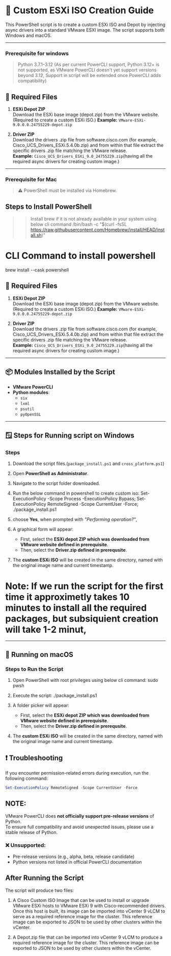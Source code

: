 
# 🔧 Custom ESXi ISO Creation Guide

This PowerShell script is to create a custom ESXi ISO and Depot by injecting async drivers into a standard VMware ESXI image. The script supports both Windows and macOS.

---

### Prerequisite for windows

>Python 3.7.1–3.12 (As per current PowerCLI support, Python 3.12+ is not supported, as VMware PowerCLI doesn't yet support versions beyond 3.12, Support in script will be extended once PowerCLI adds compatibility)

## 📂 Required Files

1. **ESXi Depot ZIP**  
   Download the ESXi base image (depot.zip) from the VMware website.(Required to create a custom ESXi ISO.)
   **Example:** `VMware-ESXi-9.0.0.0.24755229-depot.zip`

2. **Driver ZIP**  
   Download the drivers .zip file from software.cisco.com (for example, Cisco_UCS_Drivers_ESXi.5.4.0b.zip) and from within that file extract the specific drivers .zip file matching the VMware release.  
   **Example:** `Cisco_UCS_Drivers_ESXi_9.0_24755229.zip`(having all the required async drivers for creating custom image.)
---

### Prerequisite for Mac

> ⚠️ PowerShell must be installed via Homebrew.

## Steps to Install PowerShell

>> Install brew if it is not already available in your system using below cli command
/bin/bash -c "$(curl -fsSL https://raw.githubusercontent.com/Homebrew/install/HEAD/install.sh)"

# CLI Command to install powershell

brew install --cask powershell

## 📂 Required Files

1. **ESXi Depot ZIP**  
   Download the ESXi base image (depot.zip) from the VMware website.(Required to create a custom ESXi ISO.)
   **Example:** `VMware-ESXi-9.0.0.0.24755229-depot.zip`

2. **Driver ZIP**  
   Download the drivers .zip file from software.cisco.com (for example, Cisco_UCS_Drivers_ESXi.5.4.0b.zip) and from within that file extract the specific drivers .zip file matching the VMware release.  
   **Example:** `Cisco_UCS_Drivers_ESXi_9.0_24755229.zip`(having all the required async drivers for creating custom image.)
---

## 📦 Modules Installed by the Script

- **VMware PowerCLI**
- **Python modules**:
  - `six`
  - `lxml`
  - `psutil`
  - `pyOpenSSL`

---


## 🪟 Steps for Running script on Windows

### Steps

1. Download the script files.(`package_install.ps1` and  `cross_platform.ps1`)
2. Open **PowerShell as Administrator**.
3. Navigate to the script folder downloaded.
4. Run the below command in powershell to create custom iso:
   Set-ExecutionPolicy -Scope Process -ExecutionPolicy Bypass; Set-ExecutionPolicy RemoteSigned -Scope CurrentUser -Force; ./package_install.ps1
5. choose **Yes**, when prompted with *"Performing operation?"*, 
6. A graphical form will appear:
   - First, select the **ESXi depot ZIP which was downloaded from VMware website defined in prerequisite**.
   - Then, select the **Driver.zip defined in prerequsite**.

7. The **custom ESXi ISO** will be created in the same directory, named with the original image name and current timestamp.

# Note: If we run the script for the first time it approximetly takes 10 minutes to install all the required packages, but subsiquient creation will take 1-2 minut,

---

## 🍏 Running on macOS

### Steps to Run the Script

1. Open PowerShell with root privileges using below cli command:
   sudo pwsh

2. Execute the script:
   ./package_install.ps1
   
3. A folder picker will appear:
   - First, select the **ESXi depot ZIP which was downloaded from VMware website defined in prerequisite**.
   - Then, select the **Driver.zip defined in prerequsite**.

4. The **custom ESXi ISO** will be created in the same directory, named with the original image name and current timestamp.


## ❗ Troubleshooting

If you encounter permission-related errors during execution, run the following command:

```powershell
Set-ExecutionPolicy RemoteSigned -Scope CurrentUser -Force
```

## NOTE:
VMware PowerCLI does **not officially support pre-release versions** of Python.  
To ensure full compatibility and avoid unexpected issues, please use a stable release of Python.

### ❌ Unsupported:
- Pre-release versions (e.g., alpha, beta, release candidate)
- Python versions not listed in official PowerCLI documentation

## After Running the Script
The script will produce two files: 

1. A Cisco Custom ISO Image that can be used to install or upgrade VMware ESXi hosts to VMware ESXi 9 with Cisco-recommended drivers. Once this host is built, its image can be imported into vCenter 9 vLCM to serve as a required reference image for the cluster. This reference image can be exported to JSON to be used by other clusters within the vCenter.

2. A Depot.zip file that can be imported into vCenter 9 vLCM to produce a required reference image for the cluster. This reference image can be exported to JSON to be used by other clusters within the vCenter.
